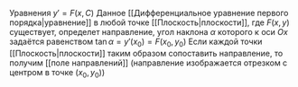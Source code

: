 Уравнения $y'=F(x,C)$
Данное [[Дифференциальное уравнение первого порядка|уравнение]] в любой точке [[Плоскость|плоскости]], где $F(x,y)$ существует, определет направление, угол наклона  $\alpha$ которого к оси $Ox$ задаётся равенством $\tan \alpha=y'(x_{0})=F(x_{0},y_{0})$
Если каждой точки [[Плоскость|плоскости]] таким образом сопоставить направление, то получим [[поле направлений]] (направление изображается отрезком с центром в точке $(x_{0},y_{0})$)